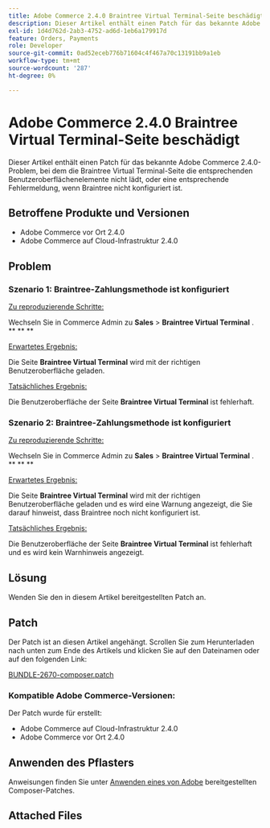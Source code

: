 ```yaml
---
title: Adobe Commerce 2.4.0 Braintree Virtual Terminal-Seite beschädigt
description: Dieser Artikel enthält einen Patch für das bekannte Adobe Commerce 2.4.0-Problem, bei dem die Braintree Virtual Terminal-Seite die entsprechenden Benutzeroberflächenelemente nicht lädt, oder eine entsprechende Fehlermeldung, wenn Braintree nicht konfiguriert ist.
exl-id: 1d4d762d-2ab3-4752-ad6d-1eb6a179917d
feature: Orders, Payments
role: Developer
source-git-commit: 0ad52eceb776b71604c4f467a70c13191bb9a1eb
workflow-type: tm+mt
source-wordcount: '287'
ht-degree: 0%

---
```


# Adobe Commerce 2.4.0 Braintree Virtual Terminal-Seite beschädigt

Dieser Artikel enthält einen Patch für das bekannte Adobe Commerce 2.4.0-Problem, bei dem die Braintree Virtual Terminal-Seite die entsprechenden Benutzeroberflächenelemente nicht lädt, oder eine entsprechende Fehlermeldung, wenn Braintree nicht konfiguriert ist.

## Betroffene Produkte und Versionen

* Adobe Commerce vor Ort 2.4.0
* Adobe Commerce auf Cloud-Infrastruktur 2.4.0

## Problem

### Szenario 1: Braintree-Zahlungsmethode ist konfiguriert

<u>Zu reproduzierende Schritte:</u>

Wechseln Sie in Commerce Admin zu **Sales** > **Braintree Virtual Terminal** . ** ** **

<u>Erwartetes Ergebnis:</u>

Die Seite **Braintree Virtual Terminal** wird mit der richtigen Benutzeroberfläche geladen.

<u>Tatsächliches Ergebnis:</u>

Die Benutzeroberfläche der Seite **Braintree Virtual Terminal** ist fehlerhaft.

### Szenario 2: Braintree-Zahlungsmethode ist konfiguriert

<u>Zu reproduzierende Schritte:</u>

Wechseln Sie in Commerce Admin zu **Sales** > **Braintree Virtual Terminal** . ** ** **

<u>Erwartetes Ergebnis:</u>

Die Seite **Braintree Virtual Terminal** wird mit der richtigen Benutzeroberfläche geladen und es wird eine Warnung angezeigt, die Sie darauf hinweist, dass Braintree noch nicht konfiguriert ist.

<u>Tatsächliches Ergebnis:</u>

Die Benutzeroberfläche der Seite **Braintree Virtual Terminal** ist fehlerhaft und es wird kein Warnhinweis angezeigt.

## Lösung

Wenden Sie den in diesem Artikel bereitgestellten Patch an.

## Patch

Der Patch ist an diesen Artikel angehängt. Scrollen Sie zum Herunterladen nach unten zum Ende des Artikels und klicken Sie auf den Dateinamen oder auf den folgenden Link:

[BUNDLE-2670-composer.patch](assets/BUNDLE-2670-composer.patch.zip)

### Kompatible Adobe Commerce-Versionen:

Der Patch wurde für erstellt:

* Adobe Commerce auf Cloud-Infrastruktur 2.4.0
* Adobe Commerce vor Ort 2.4.0

## Anwenden des Pflasters

Anweisungen finden Sie unter [Anwenden eines von Adobe](/help/how-to/general/how-to-apply-a-composer-patch-provided-by-magento.md) bereitgestellten Composer-Patches.

## Attached Files
